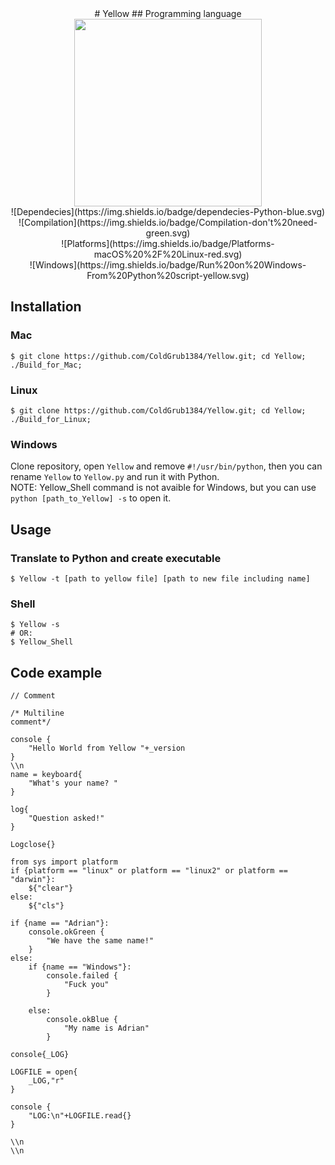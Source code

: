 <center>
# Yellow
## Programming language
<img src="/Users/adrian/Desktop/Yellow/logo.png" width="300"><br/>
![Dependecies](https://img.shields.io/badge/dependecies-Python-blue.svg)<br/>
![Compilation](https://img.shields.io/badge/Compilation-don't%20need-green.svg)<br/>
![Platforms](https://img.shields.io/badge/Platforms-macOS%20%2F%20Linux-red.svg)<br/>
![Windows](https://img.shields.io/badge/Run%20on%20Windows-From%20Python%20script-yellow.svg)
</center>

## Installation
### Mac
    $ git clone https://github.com/ColdGrub1384/Yellow.git; cd Yellow; ./Build_for_Mac;
### Linux
    $ git clone https://github.com/ColdGrub1384/Yellow.git; cd Yellow; ./Build_for_Linux;
    
### Windows
Clone repository, open ```Yellow``` and remove ```#!/usr/bin/python```, then you can rename ```Yellow``` to ```Yellow.py``` and run it with Python.<br/>
NOTE: Yellow\_Shell command is not avaible for Windows, but you can use ```python [path_to_Yellow] -s``` to open it.
## Usage
### Translate to Python and create executable
    $ Yellow -t [path to yellow file] [path to new file including name]
### Shell
    $ Yellow -s
    # OR:
    $ Yellow_Shell
    
    
## Code example
    // Comment

    /* Multiline
    comment*/

    console {
        "Hello World from Yellow "+_version
    }
    \\n
    name = keyboard{
        "What's your name? "
    }

    log{
        "Question asked!"
    }

    Logclose{}

    from sys import platform
    if {platform == "linux" or platform == "linux2" or platform == "darwin"}:
        ${"clear"}
    else:
        ${"cls"}

    if {name == "Adrian"}:
        console.okGreen {
            "We have the same name!"
        }
    else:
        if {name == "Windows"}:
            console.failed {
                "Fuck you"
            }
        
        else:
            console.okBlue {
                "My name is Adrian"
            }
 
    console{_LOG}

    LOGFILE = open{
        _LOG,"r"
    }

    console {
        "LOG:\n"+LOGFILE.read{}
    }
    
    \\n
    \\n